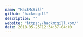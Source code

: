 ```yaml
---
name: "HackMcGill"
github: "hackmcgill"
description: ""
website: "https://hackmcgill.com/"
date: 2018-05-25T12:34:37-04:00
---
```

